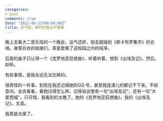 ```yaml
---
categories:
- past
comments: true
date: "2012-06-13T00:00:00Z"
title: 对不起，那时的我太不懂事
---
```

晚上去看大二音乐班的一个晚会，运气还好，刚去就碰到《斯卡布罗集市》的合唱，身穿白衣的姑娘们，真是爱极了这校园之内的纯净。

后面的曲子只认得一个《克罗地亚狂想曲》，听着听着，想到《出埃及记》，然后，赵昕。

有些事情，是我永远无法忘掉的。

很奇怪的一件事，到现在我还记得她的QQ 号，甚至我连潇儿的都记不下来。不经意间，会去看看，看她过得怎么样。记得说说里有一句“出埃及记”，还有一句”大爱西城“，只可惜，我看到的太晚了。她的《克罗地亚狂想曲》，我的《出埃及记》。文县。

我真是太傻了。
